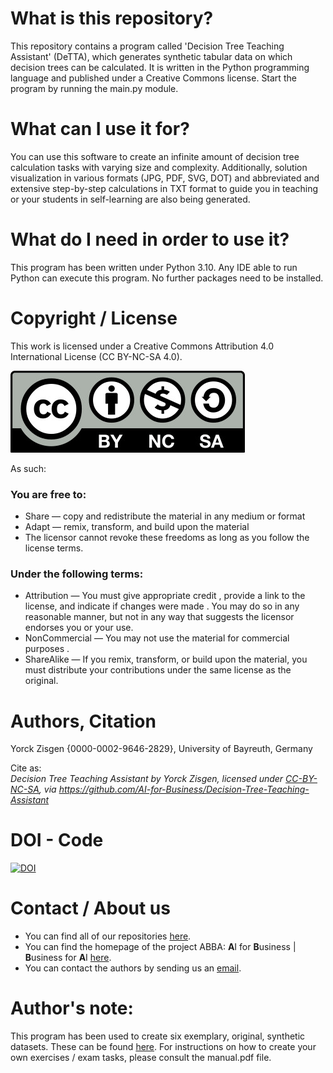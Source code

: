 # What is this repository?
This repository contains a program called 'Decision Tree Teaching Assistant' (DeTTA), which generates synthetic tabular
data on which decision trees can be calculated. It is written in the Python programming language and published under a
Creative Commons license. Start the program by running the main.py module.

# What can I use it for?
You can use this software to create an infinite amount of decision tree calculation tasks with varying size and
complexity. Additionally, solution visualization in various formats (JPG, PDF, SVG, DOT) and abbreviated and extensive
step-by-step calculations in TXT format to guide you in teaching or your students in self-learning are also being
generated.

# What do I need in order to use it?
This program has been written under Python 3.10. Any IDE able to run Python can execute this program. No further
packages need to be installed.

# Copyright / License
This work is licensed under a Creative Commons Attribution 4.0 International License (CC BY-NC-SA 4.0).

![](CC-BY-NC-SA.jpg)
 
As such:

### You are free to:
* Share — copy and redistribute the material in any medium or format
* Adapt — remix, transform, and build upon the material
* The licensor cannot revoke these freedoms as long as you follow the license terms.

### Under the following terms:
* Attribution — You must give appropriate credit , provide a link to the license, and indicate if changes were made . You may do so in any reasonable manner, but not in any way that suggests the licensor endorses you or your use.
* NonCommercial — You may not use the material for commercial purposes .
* ShareAlike — If you remix, transform, or build upon the material, you must distribute your contributions under the same license as the original.


# Authors, Citation
Yorck Zisgen {0000-0002-9646-2829}, University of Bayreuth, Germany

Cite as:\
*Decision Tree Teaching Assistant by Yorck Zisgen, licensed under
[CC-BY-NC-SA](https://creativecommons.org/licenses/by-nc-sa/4.0/legalcode.txt),
via https://github.com/AI-for-Business/Decision-Tree-Teaching-Assistant*

# DOI - Code
[![DOI](https://zenodo.org/badge/635332106.svg)](https://zenodo.org/doi/10.5281/zenodo.10572369)

# Contact / About us
* You can find all of our repositories [here](https://github.com/orgs/AI-for-Business/repositories).
* You can find the homepage of the project ABBA: **A**I for **B**usiness | **B**usiness for **A**I
[here](https://abba-project.de/).
* You can contact the authors by sending us an [email](mailto:abba-services@fim-rc.de).

# Author's note:
This program has been used to create six exemplary, original, synthetic datasets. These can be found
[here](https://github.com/AI-for-Business/6_datasets_for_teaching_decision_tree_calculation).
For instructions on how to create your own exercises / exam tasks, please consult the manual.pdf file.